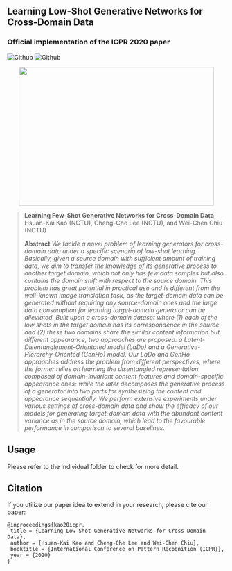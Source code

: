## Learning Low-Shot Generative Networks for Cross-Domain Data
### Official implementation of the ICPR 2020 paper
![Github](https://img.shields.io/badge/PyTorch-v0.4.1-red.svg?style=for-the-badge&logo=data:image/png)
![Github](https://img.shields.io/badge/python-3.5-green.svg?style=for-the-badge&logo=python)

<p align="center">
  <img src="https://github.com/SunnerLi/Few-Shot-GAN/blob/master/img/teaser_figure.png" width=450 height=320/>
</p> 
    
> **Learning Few-Shot Generative Networks for Cross-Domain Data** <br/>
> Hsuan-Kai Kao (NCTU), Cheng-Che Lee (NCTU), and Wei-Chen Chiu (NCTU) <br/>
>
> **Abstract**  *We tackle a novel problem of learning generators for cross-domain data under a specific scenario of low-shot learning. Basically, given a source domain with sufficient amount of training data, we aim to transfer the knowledge of its generative process to another target domain, which not only has few data samples but also contains the domain shift with respect to the source domain. This problem has great potential in practical use and is different from the well-known image translation task, as the target-domain data can be generated without requiring any source-domain ones and the large data consumption for learning target-domain generator can be alleviated. Built upon a cross-domain dataset where (1) each of the low shots in the target domain has its correspondence in the source and (2) these two domains share the similar content information but different appearance, two approaches are proposed: a Latent-Disentanglement-Orientated model (LaDo) and a Generative-Hierarchy-Oriented (GenHo) model. Our LaDo and GenHo approaches address the problem from different perspectives, where the former relies on learning the disentangled representation composed of domain-invariant content features and domain-specific appearance ones; while the later decomposes the generative process of a generator into two parts for synthesizing the content and appearance sequentially. We perform extensive experiments under various settings of cross-domain data and show the efficacy of our models for generating target-domain data with the abundant content variance as in the source domain, which lead to the favourable performance in comparison to several baselines.*


Usage
---
Please refer to the individual folder to check for more detail.

Citation
---
If you utilize our paper idea to extend in your research, please cite our paper:
```
@inproceedings{kao20icpr,
 title = {Learning Low-Shot Generative Networks for Cross-Domain Data},
 author = {Hsuan-Kai Kao and Cheng-Che Lee and Wei-Chen Chiu},
 booktitle = {International Conference on Pattern Recognition (ICPR)},
 year = {2020}
}
```
